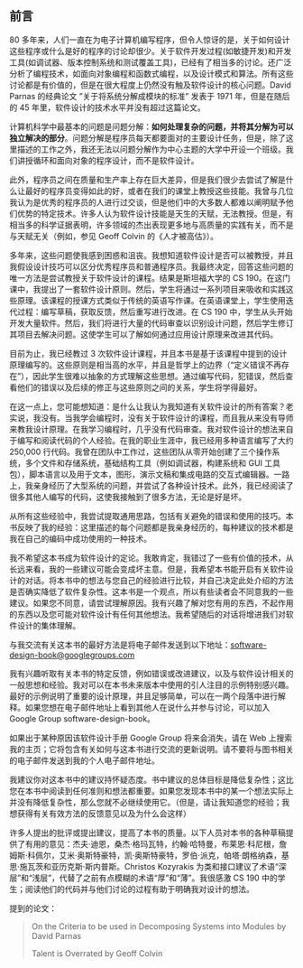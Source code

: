 ## 前言

80 多年来，人们一直在为电子计算机编写程序，但令人惊讶的是，关于如何设计这些程序或什么是好的程序的讨论却很少。关于软件开发过程(如敏捷开发)和开发工具(如调试器、版本控制系统和测试覆盖工具)，已经有了相当多的讨论。还广泛分析了编程技术，如面向对象编程和函数式编程，以及设计模式和算法。所有这些讨论都是有价值的，但是在很大程度上仍然没有触及软件设计的核心问题。David Parnas 的经典论文 ”关于将系统分解成模块的标准” 发表于 1971 年，但是在随后的 45 年里，软件设计的技术水平并没有超过这篇论文。

计算机科学中最基本的问题是问题分解：**如何处理复杂的问题，并将其分解为可以独立解决的部分**。问题分解是程序员每天都要面对的主要设计任务，但是，除了这里描述的工作之外，我还无法以问题分解作为中心主题的大学中开设一个班级。我们讲授循环和面向对象的程序设计，而不是软件设计。

此外，程序员之间在质量和生产率上存在巨大差异，但是我们很少去尝试了解是什么让最好的程序员变得如此的好，或者在我们的课堂上教授这些技能。我曾与几位我认为是优秀的程序员的人进行过交谈，但是他们中的大多数人都难以阐明赋予他们优势的特定技术。许多人认为软件设计技能是天生的天赋，无法教授。但是，有相当多的科学证据表明，许多领域的杰出表现更多地与高质量的实践有关，而不是与天赋无关（例如，参见 Geoff Colvin 的《人才被高估》）。

多年来，这些问题使我感到困惑和沮丧。我想知道软件设计是否可以被教授，并且我假设设计技巧可以区分优秀程序员和普通程序员。我最终决定，回答这些问题的唯一方法是尝试教授关于软件设计的课程。结果是斯坦福大学的 CS 190。在这门课中，我提出了一套软件设计原则。然后，学生将通过一系列项目来吸收和实践这些原理。该课程的授课方式类似于传统的英语写作课。在英语课堂上，学生使用迭代过程：编写草稿，获取反馈，然后重写进行改进。在 CS 190 中，学生从头开始开发大量软件。然后，我们将进行大量的代码审查以识别设计问题，然后学生修订其项目去解决问题。这使学生可以了解如何通过应用设计原理来改进其代码。

目前为止，我已经教过 3 次软件设计课程，并且本书是基于该课程中提到的设计原理编写的。这些原则是相当高的水平，并且是哲学上的边界（“定义错误不再存在”），因此学生很难以抽象的方式理解这些思想。通过编写代码，犯错误，然后查看他们的错误以及后续的修正与这些原则之间的关系，学生将学得最好。

在这一点上，您可能想知道：是什么让我认为我知道有关软件设计的所有答案？老实说，我没有。当我学会编程时，没有关于软件设计的课程，而且我从来没有导师来教我设计原理。在我学习编程时，几乎没有代码审查。我对软件设计的想法来自于编写和阅读代码的个人经验。在我的职业生涯中，我已经用多种语言编写了大约 250,000 行代码。我曾在团队中工作过，这些团队从零开始创建了三个操作系统，多个文件和存储系统，基础结构工具（例如调试器，构建系统和 GUI 工具包），脚本语言以及用于文本，图形，演示文稿和集成电路的交互式编辑器。一路上，我亲身经历了大型系统的问题，并尝试了各种设计技术。此外，我已经阅读了很多其他人编写的代码，这使我接触到了很多方法，无论是好是坏。

从所有这些经验中，我尝试提取通用思路，包括有关避免的错误和使用的技巧。本书反映了我的经验：这里描述的每个问题都是我亲身经历的，每种建议的技术都是我在自己的编码中成功使用的一种技术。

我不希望这本书成为软件设计的定论。我敢肯定，我错过了一些有价值的技术，从长远来看，我的一些建议可能会变成坏主意。但是，我希望本书能开启有关软件设计的对话。将本书中的想法与您自己的经验进行比较，并自己决定此处介绍的方法是否确实降低了软件复杂性。这本书是一个观点，所以有些读者会不同意我的一些建议。如果您不同意，请尝试理解原因。我有兴趣了解对您有用的东西，不起作用的东西以及您可能对软件设计有任何其他想法。我希望随后的对话将增进我们对软件设计的集体理解。

与我交流有关这本书的最好方法是将电子邮件发送到以下地址：software-design-book@googlegroups.com

我有兴趣听取有关本书的特定反馈，例如错误或改进建议，以及与软件设计相关的一般思想和经验。我对可以在本书未来版本中使用的引人注目的示例特别感兴趣。最好的示例说明了重要的设计原理，并且足够简单，可以在一两个段落中进行解释。如果您想在电子邮件地址上看到其他人在说什么并参与讨论，可以加入 Google Group software-design-book。

如果出于某种原因该软件设计手册 Google Group 将来会消失，请在 Web 上搜索我的主页；它将包含有关如何与这本书进行交流的更新说明。请不要将与图书相关的电子邮件发送到我的个人电子邮件地址。

我建议你对这本书中的建议持怀疑态度。书中建议的总体目标是降低复杂性；这比您在本书中阅读到任何准则和想法都重要。如果您发现本书中的某一个想法实际上并没有降低复杂性，那么您就不必继续使用它。（但是，请让我知道您的经验；我想获得有关有效方法的反馈意见以及为什么会这样）

许多人提出的批评或提出建议，提高了本书的质量。以下人员对本书的各种草稿提供了有用的意见：杰夫·迪恩，桑杰·格玛瓦特，约翰·哈特曼，布莱恩·科尼根，詹姆斯·科佩尔，艾米·奥斯特豪特，凯·奥斯特豪特，罗伯·派克，帕塔·朗格纳森，基思·施瓦茨和亚历克斯·斯内普斯。Christos Kozyrakis 为类和接口建议了术语“深层”和“浅层”，代替了之前有点模糊的术语“厚”和“薄”。我很感激 CS 190 中的学生；阅读他们的代码并与他们讨论的过程有助于明确我对设计的想法。

提到的论文：

> On the Criteria to be used in Decomposing Systems into Modules by David Parnas
> 
> Talent is Overrated by Geoff Colvin
